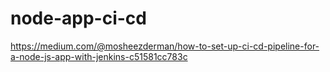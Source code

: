 # node-app-ci-cd
https://medium.com/@mosheezderman/how-to-set-up-ci-cd-pipeline-for-a-node-js-app-with-jenkins-c51581cc783c
